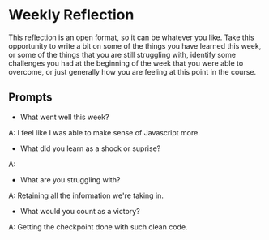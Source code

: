 # Weekly Reflection
This reflection is an open format, so it can be whatever you like. Take this opportunity to write a bit on some of the things you have learned this week, or some of the things that you are still struggling with, identify some challenges you had at the beginning of the week that you were able to overcome, or just generally how you are feeling at this point in the course.

## Prompts
- What went well this week?

 A: I feel like I was able to make sense of Javascript more.

- What did you learn as a shock or suprise?

A: 

- What are you struggling with?

A: Retaining all the information we're taking in.

- What would you count as a victory?

A: Getting the checkpoint done with such clean code.